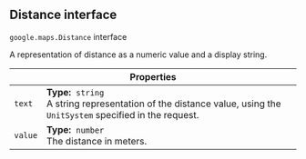 <h2 id="Distance"> Distance interface </h2><p>
<code><span itemprop="path">google.maps</span>.<span itemprop="name">Distance</span></code>
interface
</p><p>A representation of distance as a numeric value and a display string.</p><div class="devsite-table-wrapper"><table class="properties responsive" summary="interface Distance - Properties">
<thead>
<tr><th colspan="2">Properties</th>
</tr></thead>
<tbody>
<tr id="Distance.text">
<td><code><span>text</span></code></td>
<td><div><strong>Type:</strong>&nbsp; <code>string</code></div>
<div class="desc">A string representation of the distance value, using the <code>UnitSystem</code> specified in the request.</div></td>
</tr>
<tr id="Distance.value">
<td><code><span>value</span></code></td>
<td><div><strong>Type:</strong>&nbsp; <code>number</code></div>
<div class="desc">The distance in meters.</div></td>
</tr>
</tbody>
</table></div>